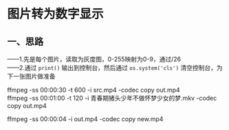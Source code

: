# 图片转为数字显示  
## 一、思路 
——1.先是每个图片，读取为灰度图，0-255映射为0-9，通过/26  
——2.通过 ```print()``` 输出到控制台，然后通过 ```os.system('cls')``` 清空控制台，为下一张图片做准备

ffmpeg -ss 00:00:30 -t 600 -i src.mp4  -codec copy out.mp4  
ffmpeg -ss 00:01:00 -t 120 -i 青春期猪头少年不做怀梦少女的梦.mkv  -codec copy out.mp4

ffmpeg -ss 00:00:04  -i out.mp4  -codec copy new.mp4